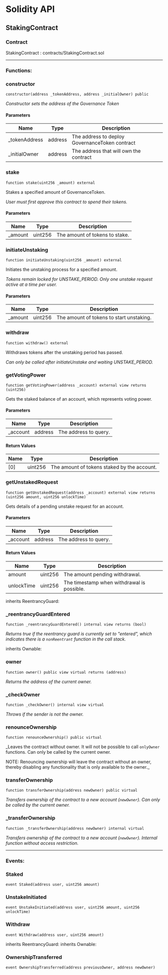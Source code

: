 # Solidity API

## StakingContract

### Contract
StakingContract : contracts/StakingContract.sol

 --- 
### Functions:
### constructor

```solidity
constructor(address _tokenAddress, address _initialOwner) public
```

_Constructor sets the address of the Governance Token_

#### Parameters

| Name | Type | Description |
| ---- | ---- | ----------- |
| _tokenAddress | address | The address to deploy GovernanceToken contract |
| _initialOwner | address | The address that will own the contract |

### stake

```solidity
function stake(uint256 _amount) external
```

Stakes a specified amount of GovernanceToken.

_User must first approve this contract to spend their tokens._

#### Parameters

| Name | Type | Description |
| ---- | ---- | ----------- |
| _amount | uint256 | The amount of tokens to stake. |

### initiateUnstaking

```solidity
function initiateUnstaking(uint256 _amount) external
```

Initiates the unstaking process for a specified amount.

_Tokens remain locked for UNSTAKE_PERIOD. Only one unstake request active at a time per user._

#### Parameters

| Name | Type | Description |
| ---- | ---- | ----------- |
| _amount | uint256 | The amount of tokens to start unstaking. |

### withdraw

```solidity
function withdraw() external
```

Withdraws tokens after the unstaking period has passed.

_Can only be called after initiateUnstake and waiting UNSTAKE_PERIOD._

### getVotingPower

```solidity
function getVotingPower(address _account) external view returns (uint256)
```

Gets the staked balance of an account, which represents voting power.

#### Parameters

| Name | Type | Description |
| ---- | ---- | ----------- |
| _account | address | The address to query. |

#### Return Values

| Name | Type | Description |
| ---- | ---- | ----------- |
| [0] | uint256 | The amount of tokens staked by the account. |

### getUnstakedRequest

```solidity
function getUnstakedRequest(address _account) external view returns (uint256 amount, uint256 unlockTime)
```

Gets details of a pending unstake request for an account.

#### Parameters

| Name | Type | Description |
| ---- | ---- | ----------- |
| _account | address | The address to query. |

#### Return Values

| Name | Type | Description |
| ---- | ---- | ----------- |
| amount | uint256 | The amount pending withdrawal. |
| unlockTime | uint256 | The timestamp when withdrawal is possible. |

inherits ReentrancyGuard:
### _reentrancyGuardEntered

```solidity
function _reentrancyGuardEntered() internal view returns (bool)
```

_Returns true if the reentrancy guard is currently set to "entered", which indicates there is a
`nonReentrant` function in the call stack._

inherits Ownable:
### owner

```solidity
function owner() public view virtual returns (address)
```

_Returns the address of the current owner._

### _checkOwner

```solidity
function _checkOwner() internal view virtual
```

_Throws if the sender is not the owner._

### renounceOwnership

```solidity
function renounceOwnership() public virtual
```

_Leaves the contract without owner. It will not be possible to call
`onlyOwner` functions. Can only be called by the current owner.

NOTE: Renouncing ownership will leave the contract without an owner,
thereby disabling any functionality that is only available to the owner._

### transferOwnership

```solidity
function transferOwnership(address newOwner) public virtual
```

_Transfers ownership of the contract to a new account (`newOwner`).
Can only be called by the current owner._

### _transferOwnership

```solidity
function _transferOwnership(address newOwner) internal virtual
```

_Transfers ownership of the contract to a new account (`newOwner`).
Internal function without access restriction._

 --- 
### Events:
### Staked

```solidity
event Staked(address user, uint256 amount)
```

### UnstakeInitiated

```solidity
event UnstakeInitiated(address user, uint256 amount, uint256 unlockTime)
```

### Withdraw

```solidity
event Withdraw(address user, uint256 amount)
```

inherits ReentrancyGuard:
inherits Ownable:
### OwnershipTransferred

```solidity
event OwnershipTransferred(address previousOwner, address newOwner)
```

